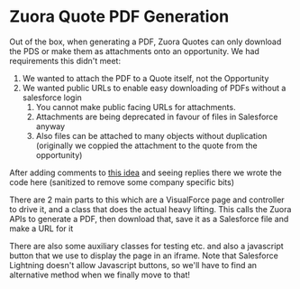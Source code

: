 # Zuora Quote PDF Generation

Out of the box, when generating a PDF, Zuora Quotes can only download the PDS or make them as attachments onto an opportunity.  We had requirements this didn't meet:
1. We wanted to attach the PDF to a Quote itself, not the Opportunity
2. We wanted public URLs to enable easy downloading of PDFs without a salesforce login
    1. You cannot make public facing URLs for attachments.
    2. Attachments are being deprecated in favour of files in Salesforce anyway
    3. Also files can be attached to many objects without duplication (originally we coppied the attachment to the quote from the opportunity)

After adding comments to [this idea](https://community.zuora.com/t5/Zuora-CPQ-Ideas/Zuora-Quote-PDFs-and-Salesforce-Files/idc-p/27821#!%2F%23M1653) and seeing replies there we wrote the code here (sanitized to remove some company specific bits)

There are 2 main parts to this which are a VisualForce page and controller to drive it, 
and a class that does the actual heavy lifting. This calls the Zuora APIs to generate a
PDF, then download that, save it as a Salesforce file and make a URL for it

There are also some auxiliary classes for testing etc.
and also a javascript button that we use to display the page in an iframe. Note that Salesforce Lightning doesn't allow Javascript buttons, so we'll have to find an alternative method when we finally move to that!


